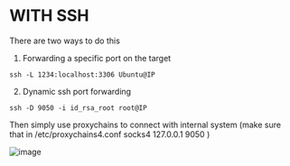 # WITH SSH 

There are two ways to do this 

1. Forwarding a specific port on the target 
```
ssh -L 1234:localhost:3306 Ubuntu@IP
```

2. Dynamic ssh port forwarding 

```
ssh -D 9050 -i id_rsa_root root@IP
```
Then simply use proxychains to connect with internal system (make sure that in /etc/proxychains4.conf socks4  127.0.0.1 9050
)

![image](https://user-images.githubusercontent.com/70646122/209807352-2b9b4176-1c7f-4276-99a8-04a2d14c6a84.png)

